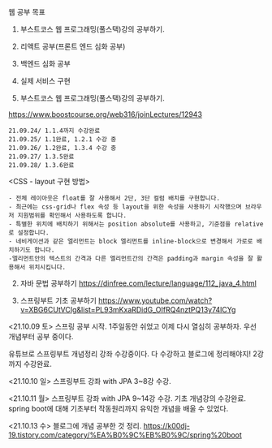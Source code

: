 웹 공부 목표
1. 부스트코스 웹 프로그래밍(풀스택)강의 공부하기.
2. 리액트 공부(프론트 엔드 심화 공부)
3. 백엔드 심화 공부
4. 실제 서비스 구현

1. 부스트코스 웹 프로그래밍(풀스택)강의 공부하기.

https://www.boostcourse.org/web316/joinLectures/12943

	21.09.24/ 1.1.4까지 수강완료
	21.09.25/ 1.1완료, 1.2.1 수강 중
	21.09.26/ 1.2완료, 1.3.4 수강 중
	21.09.27/ 1.3.5완료
	21.09.28/ 1.3.6완료
	
<CSS - layout 구현 방법>

	- 전체 레이아웃은 float를 잘 사용해서 2단, 3단 컬럼 배치를 구현합니다.
	- 최근에는 css-grid나 flex 속성 등 layout을 위한 속성을 사용하기 시작했으며 브라우저 지원범위를 확인해서 사용하도록 합니다.
	- 특별한 위치에 배치하기 위해서는 position absolute를 사용하고, 기준점을 relative로 설정합니다.
	- 네비게이션과 같은 엘리먼트는 block 엘리먼트를 inline-block으로 변경해서 가로로 배치하기도 합니다.
	-엘리먼트안의 텍스트의 간격과 다른 엘리먼트간의 간격은 padding과 margin 속성을 잘 활용해서 위치시킵니다.
    
2. 자바 문법 공부하기 
https://dinfree.com/lecture/language/112_java_4.html

3. 스프링부트 기초 공부하기
https://www.youtube.com/watch?v=XBG6CUtVCIg&list=PL93mKxaRDidG_OIfRQ4nztPQ13y74lCYg


<21.10.09 토>
스프링 공부 시작. 1주일동안 쉬었고 이제 다시 열심히 공부하자. 우선 개념부터 공부 중이다.

유튜브로 스프링부트 개념정리 강좌 수강중이다. 다 수강하고 블로그에 정리해야지!
2강까지 수강완료.



<21.10.10 일>
스프링부트 강좌 with JPA 3~8강 수강.

<21.10.11 월>
스프링부트 강좌 with JPA 9~14강 수강. 기초 개념강의 수강완료. spring boot에 대해 기초부터 작동원리까지 유익한 개념을 배울 수 있었다.

<21.10.13 수>
블로그에 개념 공부한 것 정리.
https://k00dj-19.tistory.com/category/%EA%B0%9C%EB%B0%9C/spring%20boot

